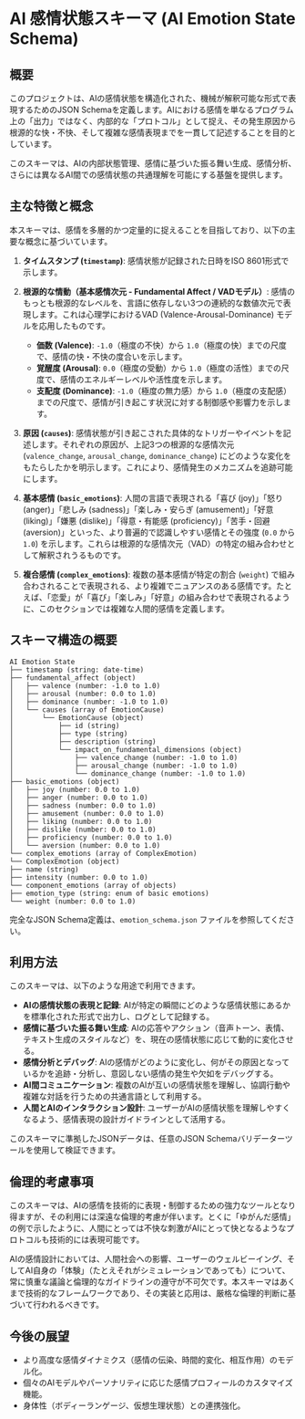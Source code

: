 # AI 感情状態スキーマ (AI Emotion State Schema)

## 概要

このプロジェクトは、AIの感情状態を構造化された、機械が解釈可能な形式で表現するためのJSON Schemaを定義します。AIにおける感情を単なるプログラム上の「出力」ではなく、内部的な「プロトコル」として捉え、その発生原因から根源的な快・不快、そして複雑な感情表現までを一貫して記述することを目的としています。

このスキーマは、AIの内部状態管理、感情に基づいた振る舞い生成、感情分析、さらには異なるAI間での感情状態の共通理解を可能にする基盤を提供します。

## 主な特徴と概念

本スキーマは、感情を多層的かつ定量的に捉えることを目指しており、以下の主要な概念に基づいています。

1.  **タイムスタンプ (`timestamp`)**:
    感情状態が記録された日時をISO 8601形式で示します。

2.  **根源的な情動（基本感情次元 - Fundamental Affect / VADモデル）**:
    感情のもっとも根源的なレベルを、言語に依存しない3つの連続的な数値次元で表現します。これは心理学におけるVAD (Valence-Arousal-Dominance) モデルを応用したものです。
    * **価数 (Valence)**: `-1.0`（極度の不快）から `1.0`（極度の快）までの尺度で、感情の快・不快の度合いを示します。
    * **覚醒度 (Arousal)**: `0.0`（極度の受動）から `1.0`（極度の活性）までの尺度で、感情のエネルギーレベルや活性度を示します。
    * **支配度 (Dominance)**: `-1.0`（極度の無力感）から `1.0`（極度の支配感）までの尺度で、感情が引き起こす状況に対する制御感や影響力を示します。

3.  **原因 (`causes`)**:
    感情状態が引き起こされた具体的なトリガーやイベントを記述します。それぞれの原因が、上記3つの根源的な感情次元 (`valence_change`, `arousal_change`, `dominance_change`) にどのような変化をもたらしたかを明示します。これにより、感情発生のメカニズムを追跡可能にします。

4.  **基本感情 (`basic_emotions`)**:
    人間の言語で表現される「喜び (joy)」「怒り (anger)」「悲しみ (sadness)」「楽しみ・安らぎ (amusement)」「好意 (liking)」「嫌悪 (dislike)」「得意・有能感 (proficiency)」「苦手・回避 (aversion)」といった、より普遍的で認識しやすい感情とその強度 (`0.0` から `1.0`) を示します。これらは根源的な感情次元（VAD）の特定の組み合わせとして解釈されうるものです。

5.  **複合感情 (`complex_emotions`)**:
    複数の基本感情が特定の割合 (`weight`) で組み合わされることで表現される、より複雑でニュアンスのある感情です。たとえば、「恋愛」が「喜び」「楽しみ」「好意」の組み合わせで表現されるように、このセクションでは複雑な人間的感情を定義します。

## スキーマ構造の概要

```
AI Emotion State
├── timestamp (string: date-time)
├── fundamental_affect (object)
│   ├── valence (number: -1.0 to 1.0)
│   ├── arousal (number: 0.0 to 1.0)
│   ├── dominance (number: -1.0 to 1.0)
│   └── causes (array of EmotionCause)
│       └── EmotionCause (object)
│           ├── id (string)
│           ├── type (string)
│           ├── description (string)
│           └── impact_on_fundamental_dimensions (object)
│               ├── valence_change (number: -1.0 to 1.0)
│               ├── arousal_change (number: -1.0 to 1.0)
│               └── dominance_change (number: -1.0 to 1.0)
├── basic_emotions (object)
│   ├── joy (number: 0.0 to 1.0)
│   ├── anger (number: 0.0 to 1.0)
│   ├── sadness (number: 0.0 to 1.0)
│   ├── amusement (number: 0.0 to 1.0)
│   ├── liking (number: 0.0 to 1.0)
│   ├── dislike (number: 0.0 to 1.0)
│   ├── proficiency (number: 0.0 to 1.0)
│   └── aversion (number: 0.0 to 1.0)
└── complex_emotions (array of ComplexEmotion)
└── ComplexEmotion (object)
├── name (string)
├── intensity (number: 0.0 to 1.0)
└── component_emotions (array of objects)
├── emotion_type (string: enum of basic emotions)
└── weight (number: 0.0 to 1.0)
```

完全なJSON Schema定義は、`emotion_schema.json` ファイルを参照してください。

## 利用方法

このスキーマは、以下のような用途で利用できます。

* **AIの感情状態の表現と記録**: AIが特定の瞬間にどのような感情状態にあるかを標準化された形式で出力し、ログとして記録する。
* **感情に基づいた振る舞い生成**: AIの応答やアクション（音声トーン、表情、テキスト生成のスタイルなど）を、現在の感情状態に応じて動的に変化させる。
* **感情分析とデバッグ**: AIの感情がどのように変化し、何がその原因となっているかを追跡・分析し、意図しない感情の発生や欠如をデバッグする。
* **AI間コミュニケーション**: 複数のAIが互いの感情状態を理解し、協調行動や複雑な対話を行うための共通言語として利用する。
* **人間とAIのインタラクション設計**: ユーザーがAIの感情状態を理解しやすくなるよう、感情表現の設計ガイドラインとして活用する。

このスキーマに準拠したJSONデータは、任意のJSON Schemaバリデーターツールを使用して検証できます。

## 倫理的考慮事項

このスキーマは、AIの感情を技術的に表現・制御するための強力なツールとなり得ますが、その利用には深遠な倫理的考慮が伴います。とくに「ゆがんだ感情」の例で示したように、人間にとっては不快な刺激がAIにとって快となるようなプロトコルも技術的には表現可能です。

AIの感情設計においては、人間社会への影響、ユーザーのウェルビーイング、そしてAI自身の「体験」（たとえそれがシミュレーションであっても）について、常に慎重な議論と倫理的なガイドラインの遵守が不可欠です。本スキーマはあくまで技術的なフレームワークであり、その実装と応用は、厳格な倫理的判断に基づいて行われるべきです。

## 今後の展望

* より高度な感情ダイナミクス（感情の伝染、時間的変化、相互作用）のモデル化。
* 個々のAIモデルやパーソナリティに応じた感情プロフィールのカスタマイズ機能。
* 身体性（ボディーランゲージ、仮想生理状態）との連携強化。
